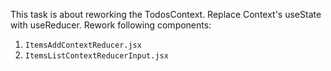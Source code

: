 This task is about reworking the TodosContext. Replace Context's useState with useReducer. 
Rework following components: 
1. `ItemsAddContextReducer.jsx`
2. `ItemsListContextReducerInput.jsx`